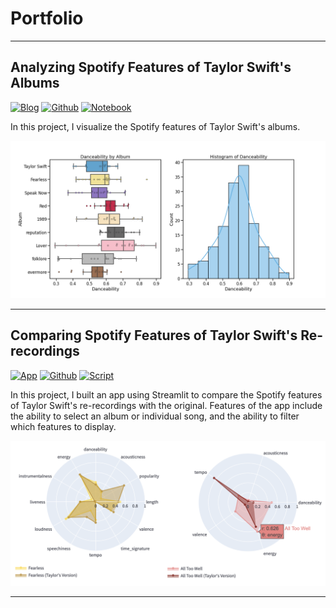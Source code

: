 # Portfolio

---

## Analyzing Spotify Features of Taylor Swift's Albums


[![Blog](https://img.shields.io/badge/Blog-View%20Blog-blue)](/project1_swift)
[![Github](https://img.shields.io/badge/Github-View%20on%20Github-green?logo=Github)](https://github.com/johncarlomaula/taylorswift-spotify-features-project)
[![Notebook](https://img.shields.io/badge/Jupyter-Open%20Notebook-F37626?logo=Jupyter)](https://github.com/johncarlomaula/taylorswift-spotify-features-project/blob/main/swift_analysis.ipynb)

In this project, I visualize the Spotify features of Taylor Swift's albums.

<img src="images/project1_images/danceability_plot.png?raw=true"/>

---
## Comparing Spotify Features of Taylor Swift's Re-recordings

[![App](https://img.shields.io/badge/App-Open%20App-blue)]([/project1_swift](https://johncarlomaula-taylorswift-spotify-features-pr-swift-app-8j8zgx.streamlitapp.com/))
[![Github](https://img.shields.io/badge/Github-View%20on%20Github-green?logo=Github)](https://github.com/johncarlomaula/taylorswift-spotify-features-project)
[![Script](https://img.shields.io/badge/Python-Open%20Script-3776AB?logo=Python)](https://github.com/johncarlomaula/taylorswift-spotify-features-project/blob/main/swift_app.py)

In this project, I built an app using Streamlit to compare the Spotify features of Taylor Swift's re-recordings with the original. Features of the app include the ability to select an album or individual song, and the ability to filter which features to display. 

<img src="images/project1_images/swift_app.png?raw=true"/>

---
